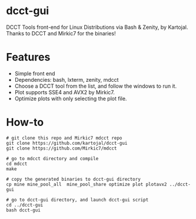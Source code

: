 # dcct-gui
DCCT Tools front-end for Linux Distributions via Bash &amp; Zenity, by Kartojal.  Thanks to DCCT and Mirkic7 for the binaries!

# Features
  - Simple front end
  - Dependencies: bash, lxterm, zenity, mdcct
  - Choose a DCCT tool from the list, and follow the windows to run it.
  - Plot supports SSE4 and AVX2 by Mirkic7.
  - Optimize plots with only selecting the plot file.


# How-to

```
# git clone this repo and Mirkic7 mdcct repo
git clone https://github.com/kartojal/dcct-gui
git clone https://github.com/Mirkic7/mdcct

# go to mdcct directory and compile
cd mdcct
make

# copy the generated binaries to dcct-gui directory
cp mine mine_pool_all  mine_pool_share optimize plot plotavx2 ../dcct-gui

# go to dcct-gui directory, and launch dcct-gui script
cd ../dcct-gui
bash dcct-gui

```

